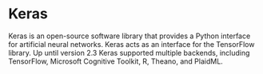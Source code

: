 # Keras
Keras is an open-source software library that provides a Python interface for artificial neural networks. Keras acts as an interface for the TensorFlow library. Up until version 2.3 Keras supported multiple backends, including TensorFlow, Microsoft Cognitive Toolkit, R, Theano, and PlaidML. 